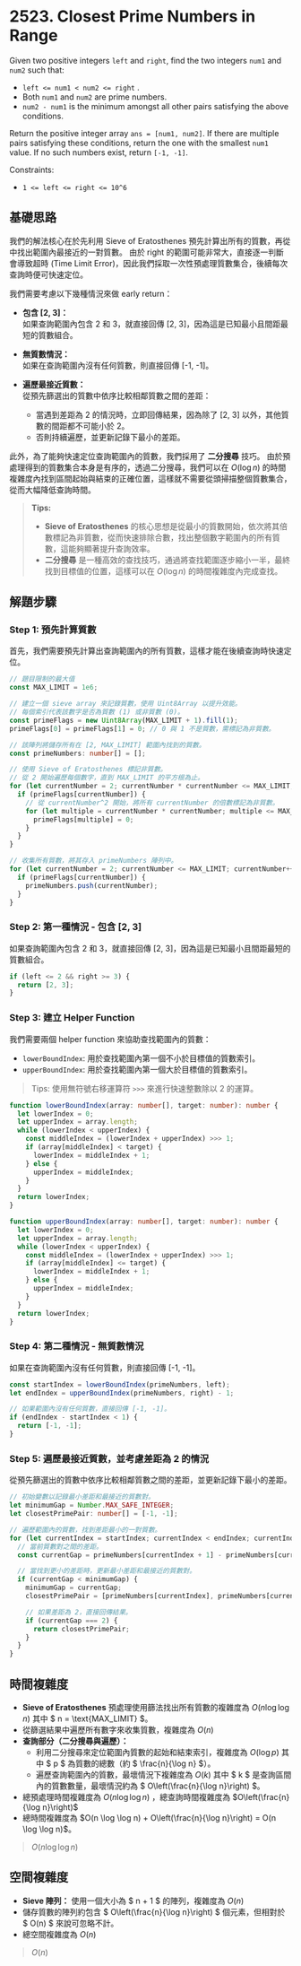 # 2523. Closest Prime Numbers in Range

Given two positive integers `left` and `right`, find the two integers `num1` and `num2` such that:

- `left <= num1 < num2 <= right` .
- Both `num1` and `num2` are prime numbers.
- `num2 - num1` is the minimum amongst all other pairs satisfying the above conditions.

Return the positive integer array `ans = [num1, num2]`. 
If there are multiple pairs satisfying these conditions, return the one with the smallest `num1` value. 
If no such numbers exist, return `[-1, -1]`.

Constraints:

- `1 <= left <= right <= 10^6`

## 基礎思路

我們的解法核心在於先利用 Sieve of Eratosthenes 預先計算出所有的質數，再從中找出範圍內最接近的一對質數。
由於 right 的範圍可能非常大，直接逐一判斷會導致超時 (Time Limit Error)，因此我們採取一次性預處理質數集合，後續每次查詢時便可快速定位。

我們需要考慮以下幾種情況來做 early return：

- **包含 [2, 3]：**  
  如果查詢範圍內包含 2 和 3，就直接回傳 [2, 3]，因為這是已知最小且間距最短的質數組合。

- **無質數情況：**  
  如果在查詢範圍內沒有任何質數，則直接回傳 [-1, -1]。

- **遍歷最接近質數：**  
  從預先篩選出的質數中依序比較相鄰質數之間的差距：
    - 當遇到差距為 2 的情況時，立即回傳結果，因為除了 [2, 3] 以外，其他質數的間距都不可能小於 2。
    - 否則持續遍歷，並更新記錄下最小的差距。

此外，為了能夠快速定位查詢範圍內的質數，我們採用了 **二分搜尋** 技巧。
由於預處理得到的質數集合本身是有序的，透過二分搜尋，我們可以在 $O(\log n)$ 的時間複雜度內找到區間起始與結束的正確位置，這樣就不需要從頭掃描整個質數集合，從而大幅降低查詢時間。

> **Tips:**  
> - **Sieve of Eratosthenes** 的核心思想是從最小的質數開始，依次將其倍數標記為非質數，從而快速排除合數，找出整個數字範圍內的所有質數，這能夠顯著提升查詢效率。
> - **二分搜尋** 是一種高效的查找技巧，通過將查找範圍逐步縮小一半，最終找到目標值的位置，這樣可以在 $O(\log n)$ 的時間複雜度內完成查找。

## 解題步驟

### Step 1: 預先計算質數

首先，我們需要預先計算出查詢範圍內的所有質數，這樣才能在後續查詢時快速定位。

```typescript
// 題目限制的最大值
const MAX_LIMIT = 1e6;

// 建立一個 sieve array 來記錄質數，使用 Uint8Array 以提升效能。
// 每個索引代表該數字是否為質數 (1) 或非質數 (0)。
const primeFlags = new Uint8Array(MAX_LIMIT + 1).fill(1);
primeFlags[0] = primeFlags[1] = 0; // 0 與 1 不是質數，需標記為非質數。

// 該陣列將儲存所有在 [2, MAX_LIMIT] 範圍內找到的質數。
const primeNumbers: number[] = [];

// 使用 Sieve of Eratosthenes 標記非質數。
// 從 2 開始遍歷每個數字，直到 MAX_LIMIT 的平方根為止。
for (let currentNumber = 2; currentNumber * currentNumber <= MAX_LIMIT; currentNumber++) {
  if (primeFlags[currentNumber]) {
    // 從 currentNumber^2 開始，將所有 currentNumber 的倍數標記為非質數。
    for (let multiple = currentNumber * currentNumber; multiple <= MAX_LIMIT; multiple += currentNumber) {
      primeFlags[multiple] = 0;
    }
  }
}

// 收集所有質數，將其存入 primeNumbers 陣列中。
for (let currentNumber = 2; currentNumber <= MAX_LIMIT; currentNumber++) {
  if (primeFlags[currentNumber]) {
    primeNumbers.push(currentNumber);
  }
}
```

### Step 2: 第一種情況 - 包含 [2, 3]

如果查詢範圍內包含 2 和 3，就直接回傳 [2, 3]，因為這是已知最小且間距最短的質數組合。

```typescript
if (left <= 2 && right >= 3) {
  return [2, 3];
}
```

### Step 3: 建立 Helper Function

我們需要兩個 helper function 來協助查找範圍內的質數：
- `lowerBoundIndex`: 用於查找範圍內第一個不小於目標值的質數索引。
- `upperBoundIndex`: 用於查找範圍內第一個大於目標值的質數索引。

> Tips:
> 使用無符號右移運算符 `>>>` 來進行快速整數除以 2 的運算。

```typescript
function lowerBoundIndex(array: number[], target: number): number {
  let lowerIndex = 0;
  let upperIndex = array.length;
  while (lowerIndex < upperIndex) {
    const middleIndex = (lowerIndex + upperIndex) >>> 1;
    if (array[middleIndex] < target) {
      lowerIndex = middleIndex + 1;
    } else {
      upperIndex = middleIndex;
    }
  }
  return lowerIndex;
}

function upperBoundIndex(array: number[], target: number): number {
  let lowerIndex = 0;
  let upperIndex = array.length;
  while (lowerIndex < upperIndex) {
    const middleIndex = (lowerIndex + upperIndex) >>> 1;
    if (array[middleIndex] <= target) {
      lowerIndex = middleIndex + 1;
    } else {
      upperIndex = middleIndex;
    }
  }
  return lowerIndex;
}
```

### Step 4: 第二種情況 - 無質數情況

如果在查詢範圍內沒有任何質數，則直接回傳 [-1, -1]。

```typescript
const startIndex = lowerBoundIndex(primeNumbers, left);
let endIndex = upperBoundIndex(primeNumbers, right) - 1;

// 如果範圍內沒有任何質數，直接回傳 [-1, -1]。
if (endIndex - startIndex < 1) {
  return [-1, -1];
}
```

### Step 5: 遍歷最接近質數，並考慮差距為 2 的情況

從預先篩選出的質數中依序比較相鄰質數之間的差距，並更新記錄下最小的差距。

```typescript
// 初始變數以記錄最小差距和最接近的質數對。
let minimumGap = Number.MAX_SAFE_INTEGER;
let closestPrimePair: number[] = [-1, -1];

// 遍歷範圍內的質數，找到差距最小的一對質數。
for (let currentIndex = startIndex; currentIndex < endIndex; currentIndex++) {
  // 當前質數對之間的差距。
  const currentGap = primeNumbers[currentIndex + 1] - primeNumbers[currentIndex];

  // 當找到更小的差距時，更新最小差距和最接近的質數對。
  if (currentGap < minimumGap) {
    minimumGap = currentGap;
    closestPrimePair = [primeNumbers[currentIndex], primeNumbers[currentIndex + 1]];

    // 如果差距為 2，直接回傳結果。
    if (currentGap === 2) {
      return closestPrimePair;
    }
  }
}
```

## 時間複雜度

- **Sieve of Eratosthenes** 預處理使用篩法找出所有質數的複雜度為 $O(n \log \log n)$ 其中 $ n = \text{MAX_LIMIT} $。
-  從篩選結果中遍歷所有數字來收集質數，複雜度為 $O(n)$
- **查詢部分（二分搜尋與遍歷）：**
    - 利用二分搜尋來定位範圍內質數的起始和結束索引，複雜度為 $O(\log p)$ 其中 $ p $ 為質數的總數（約 $ \frac{n}{\log n} $）。
    - 遍歷查詢範圍內的質數，最壞情況下複雜度為 $O(k)$ 其中 $ k $ 是查詢區間內的質數數量，最壞情況約為 $ O\left(\frac{n}{\log n}\right) $。
- 總預處理時間複雜度為 $O(n \log \log n)$ ，總查詢時間複雜度為 $O\left(\frac{n}{\log n}\right)$
- 總時間複雜度為 $O(n \log \log n) + O\left(\frac{n}{\log n}\right) = O(n \log \log n)$。

> $O(n \log \log n)$

## 空間複雜度

- **Sieve 陣列：** 使用一個大小為 $ n + 1 $ 的陣列，複雜度為 $O(n)$
- 儲存質數的陣列約包含 $ O\left(\frac{n}{\log n}\right) $ 個元素，但相對於 $ O(n) $ 來說可忽略不計。
- 總空間複雜度為 $O(n)$

> $O(n)$
